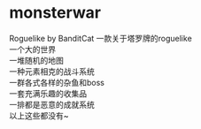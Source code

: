 # monsterwar
Roguelike by BanditCat
一款关于塔罗牌的roguelike   
一个大的世界   
一堆随机的地图   
一种元素相克的战斗系统   
一群各式各样的杂鱼和boss   
一套充满乐趣的收集品   
一排都是恶意的成就系统   
以上这些都没有~

